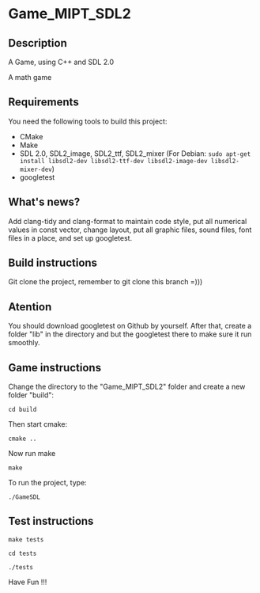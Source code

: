 # Game_MIPT_SDL2
## Description

A Game, using C++ and SDL 2.0

A math game

## Requirements 

You need the following tools to build this project:
* CMake
* Make 
* SDL 2.0, SDL2_image, SDL2_ttf, SDL2_mixer (For Debian: `sudo apt-get install libsdl2-dev libsdl2-ttf-dev libsdl2-image-dev libsdl2-mixer-dev`)
* googletest

## What's news?
Add clang-tidy and clang-format to maintain code style, put all numerical values in const vector, change layout, put all graphic files, sound files, font files in a place, and set up googletest.

## Build instructions
Git clone the project, remember to git clone this branch =)))

## Atention
You should download googletest on Github by yourself. After that, create a folder "lib" in the directory and but the googletest there to make sure it run smoothly. 

## Game instructions
Change the directory to the "Game_MIPT_SDL2" folder and create a new folder "build":
```
cd build
```
Then start cmake:
```
cmake ..
```
Now run make
```
make
```
To run the project, type:
```
./GameSDL
```
## Test instructions

```
make tests
```
```
cd tests
```
```
./tests
```


Have Fun !!!
